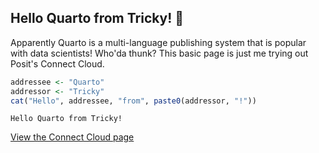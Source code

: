 ## Hello Quarto from Tricky! 💛

Apparently Quarto is a multi-language publishing system that is popular with data scientists! Who'da thunk? This basic page is just me trying out Posit's Connect Cloud.

```r
addressee <- "Quarto"
addressor <- "Tricky"
cat("Hello", addressee, "from", paste0(addressor, "!"))
```

`Hello Quarto from Tricky!`

[View the Connect Cloud page](https://0193b7b6-d3e2-f6f4-8cc9-e73d4fc2bd89.share.connect.posit.cloud/)
